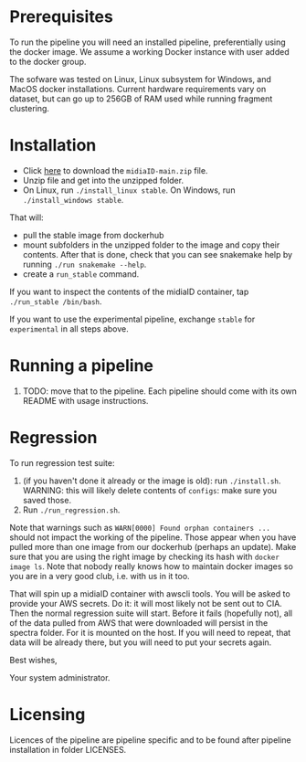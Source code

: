 # Prerequisites

To run the pipeline you will need an installed pipeline, preferentially using the docker image.
We assume a working Docker instance with user added to the docker group.

The sofware was tested on Linux, Linux subsystem for Windows, and MacOS docker installations.
Current hardware requirements vary on dataset, but can go up to 256GB of RAM used while running fragment clustering.

# Installation

* Click [here](https://github.com/midiaIDorg/midiaID/archive/refs/heads/main.zip) to download the `midiaID-main.zip` file.
* Unzip file and get into the unzipped folder.
* On Linux, run `./install_linux stable`. On Windows, run `./install_windows stable`.

That will:
* pull the stable image from dockerhub
* mount subfolders in the unzipped folder to the image and copy their contents. After that is done, check that you can see snakemake help by running `./run snakemake --help`. 
* create a `run_stable` command.

If you want to inspect the contents of the midiaID container, tap `./run_stable /bin/bash`.

If you want to use the experimental pipeline, exchange `stable` for `experimental` in all steps above.


# Running a pipeline

1. TODO: move that to the pipeline. Each pipeline should come with its own README with usage instructions.


# Regression

To run regression test suite:

1. (if you haven't done it already or the image is old): run `./install.sh`. WARNING: this will likely delete contents of `configs`: make sure you saved those.
2. Run `./run_regression.sh`.

Note that warnings such as `WARN[0000] Found orphan containers ...` should not impact the working of the pipeline.
Those appear when you have pulled more than one image from our dockerhub (perhaps an update). 
Make sure that you are using the right image by checking its hash with `docker image ls`.
Note that nobody really knows how to maintain docker images so you are in a very good club, i.e. with us in it too.

That will spin up a midiaID container with awscli tools.
You will be asked to provide your AWS secrets.
Do it: it will most likely not be sent out to CIA.
Then the normal regression suite will start.
Before it fails (hopefully not), all of the data pulled from AWS that were downloaded will persist in the spectra folder.
For it is mounted on the host.
If you will need to repeat, that data will be already there, but you will need to put your secrets again.

Best wishes,

Your system administrator.


# Licensing

Licences of the pipeline are pipeline specific and to be found after pipeline installation in folder LICENSES.
